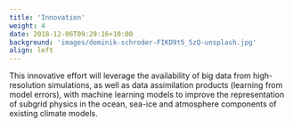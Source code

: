 ```yaml
---
title: 'Innovation'
weight: 4
date: 2018-12-06T09:29:16+10:00
background: 'images/dominik-schroder-FIKD9t5_5zQ-unsplash.jpg'
align: left
---
```


This innovative effort will leverage the availability of big data from high-resolution simulations, as well as data assimilation products (learning from model errors), with machine learning models to improve the representation of subgrid physics in the ocean, sea-ice and atmosphere components of existing climate models.
